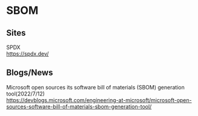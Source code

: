 # SBOM

## Sites

SPDX  
https://spdx.dev/

## Blogs/News

Microsoft open sources its software bill of materials (SBOM) generation tool(2022/7/12)  
https://devblogs.microsoft.com/engineering-at-microsoft/microsoft-open-sources-software-bill-of-materials-sbom-generation-tool/
